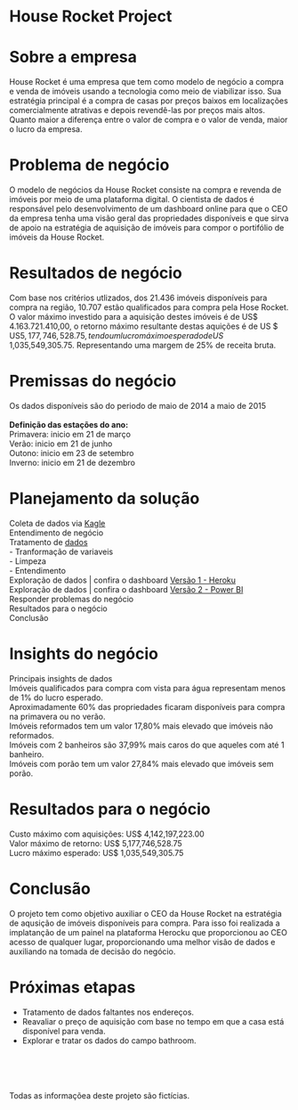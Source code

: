 # House Rocket Project
# Sobre a empresa
House Rocket é uma empresa que tem como modelo de negócio a compra e venda de imóveis usando a tecnologia como meio de viabilizar isso. Sua estratégia principal é a compra de casas por preços baixos em localizações comercialmente atrativas e depois revendê-las por preços mais altos. Quanto maior a diferença entre o valor de compra e o valor de venda, maior o lucro da empresa.

# Problema de negócio
O modelo de negócios da House Rocket consiste na compra e revenda de imóveis por meio de uma plataforma digital. O cientista de dados é responsável pelo desenvolvimento de um dashboard online para que o CEO da empresa tenha uma visão geral das propriedades disponíveis e que sirva de apoio na estratégia de aquisição de imóveis para compor o portifólio de imóveis da House Rocket.

# Resultados de negócio
Com base nos critérios utlizados, dos 21.436 imóveis disponíveis para compra na região, 10.707 estão qualificados para compra pela Hose Rocket. O valor máximo investido para a aquisição destes imóveis é de US$ 4.163.721.410,00, o retorno máximo resultante destas aquições é de US $ US$5,177,746,528.75, tendo um lucro máximo esperado de US$ 1,035,549,305.75. Representando uma margem de 25% de receita bruta.

# Premissas do negócio
Os dados disponíveis são do periodo de maio de 2014 a maio de 2015
<br />
<br />**Definição das estações do ano:**
<br />Primavera: inicio em 21 de março
<br />Verão: inicio em 21 de junho
<br />Outono: inicio em 23 de setembro
<br />Inverno: inicio em 21 de dezembro

# Planejamento da solução
Coleta de dados via [Kagle](https://www.kaggle.com/harlfoxem/housesalesprediction)
<br /> Entendimento de negócio
<br />Tratamento de [dados](https://github.com/obregonrodrigo/house-rocket-insights/tree/main/notebooks)
<br /> - Tranformação de variaveis
<br /> - Limpeza
<br /> - Entendimento
<br />Exploração de dados | confira o dashboard [Versão 1 - Heroku](https://analytics-house-rocket-21.herokuapp.com/)
<br />Exploração de dados | confira o dashboard [Versão 2 - Power BI](https://app.powerbi.com/view?r=eyJrIjoiYWQ0MDM3M2UtNjgxZi00ZWU0LWE4OWItMzY3NDRjNDA3MTgwIiwidCI6ImYwN2IwMzliLTUyODEtNDg5Zi1iNjQzLWE5ODU1OGIyNzYzNCJ9&pageName=ReportSection)
<br />Responder problemas do negócio
<br />Resultados para o negócio
<br />Conclusão

# Insights do negócio
Principais insights de dados
<br />Imóveis qualificados para compra com vista para água representam menos de 1% do lucro esperado.
<br />Aproximadamente 60% das propriedades ficaram disponíveis para compra na primavera ou no verão.
<br />Imóveis reformados tem um valor 17,80% mais elevado que imóveis não reformados.
<br />Imóveis com 2 banheiros são 37,99% mais caros do que aqueles com até 1 banheiro.
<br />Imóveis com porão tem um valor 27,84% mais elevado que imóveis sem porão.

# Resultados para o negócio
Custo máximo com aquisições: US$ 4,142,197,223.00
<br />Valor máximo de retorno: US$ 5,177,746,528.75
<br />Lucro máximo esperado: US$ 1,035,549,305.75

# Conclusão
O projeto tem como objetivo auxiliar o CEO da House Rocket na estratégia de aqusição de imóveis disponíveis para compra. Para isso foi realizada a implatanção de um painel na plataforma Herocku que proporcionou ao CEO acesso de qualquer lugar, proporcionando uma melhor visão de dados e auxiliando na tomada de decisão do negócio.

# Próximas etapas
- Tratamento de dados faltantes nos endereços.
- Reavaliar o preço de aquisição com base no tempo em que a casa está disponível para venda.
- Explorar e tratar os dados do campo bathroom.
<br />
<br />
<br />
<br /> Todas as informaçõea deste projeto são fictícias.



